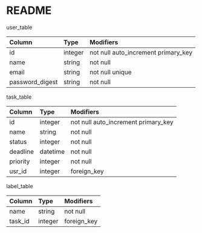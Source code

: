 # README

user_table

| Column | Type | Modifiers |
| :--- | :--- | :--- |
| id | integer | not null auto_increment primary_key |
| name | string | not null |
| email | string | not null unique |
| password_digest | string | not null |

task_table

| Column | Type | Modifiers |
| :--- | :--- | :--- |
| id | integer | not null auto_increment primary_key |
| name | string | not null |
| status | integer | not null |
| deadline | datetime | not null |
| priority | integer | not null |
| usr_id | integer | foreign_key |

label_table

| Column | Type | Modifiers |
| :--- | :--- | :--- |
| name | string | not null |
| task_id | integer | foreign_key |
